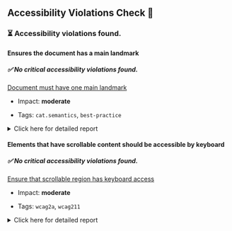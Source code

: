 ## Accessibility Violations Check 🔎

### ⏳ Accessibility violations found.

#### Ensures the document has a main landmark

##### ✅ No critical accessibility violations found.

[Document must have one main landmark](https://dequeuniversity.com/rules/axe/3.5/landmark-one-main?application=axe-puppeteer)

- Impact: **moderate**

- Tags: `cat.semantics`, `best-practice`

<details><summary>Click here for detailed report</summary>

1.  **Node:** `<html lang="en">`, **Impact:** moderate

    Fix all of the following:

    - Document does not have a main landmark

</details>

#### Elements that have scrollable content should be accessible by keyboard

##### ✅ No critical accessibility violations found.

[Ensure that scrollable region has keyboard access](https://dequeuniversity.com/rules/axe/3.5/scrollable-region-focusable?application=axe-puppeteer)

- Impact: **moderate**

- Tags: `wcag2a`, `wcag211`

<details><summary>Click here for detailed report</summary>

1.  **Node:** `<img src="/img/linkedin.png" title="LinkedIn Profile" alt="linkedin">`, **Impact:** moderate

    Fix any of the following:

    - Element should have focusable content

    - Element should be focusable

</details>

